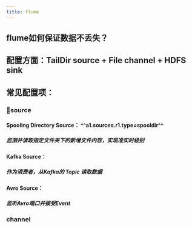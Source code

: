 ```yaml
---
title: flume
---
```


## flume如何保证数据不丢失？
## 配置方面：TailDir source + File channel + HDFS sink
## 常见配置项：
### 🌌source
#### **Spooling Directory Source**： ^^a1.sources.r1.type=spooldir^^
##### 监测并读取指定文件夹下的新增文件内容，实现准实时级别
#### **Kafka Source**：
##### 作为消费者，从Kafka的 **Topic** 读取数据
#### **Avro Source**：
##### 监听Avro端口并接受Event
### channel
###
##
